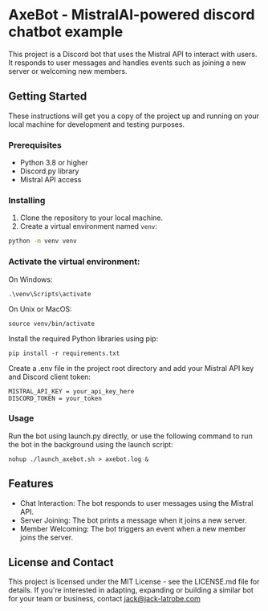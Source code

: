 # AxeBot - MistralAI-powered discord chatbot example

This project is a Discord bot that uses the Mistral API to interact with users. It responds to user messages and handles events such as joining a new server or welcoming new members.

## Getting Started

These instructions will get you a copy of the project up and running on your local machine for development and testing purposes.

### Prerequisites

- Python 3.8 or higher
- Discord.py library
- Mistral API access

### Installing

1. Clone the repository to your local machine.
2. Create a virtual environment named `venv`:

```bash
python -m venv venv
```

### Activate the virtual environment:
On Windows:
```
.\venv\Scripts\activate
```

On Unix or MacOS:
```
source venv/bin/activate
```

Install the required Python libraries using pip:
```
pip install -r requirements.txt
```

Create a .env file in the project root directory and add your Mistral API key and Discord client token:
```
MISTRAL_API_KEY = your_api_key_here
DISCORD_TOKEN = your_token
```

### Usage
Run the bot using launch.py directly, or use the following command to run the bot in the background using the launch script:
```
nohup ./launch_axebot.sh > axebot.log &
```

## Features
 - Chat Interaction: The bot responds to user messages using the Mistral API.
 - Server Joining: The bot prints a message when it joins a new server.
 - Member Welcoming: The bot triggers an event when a new member joins the server.

## License and Contact
This project is licensed under the MIT License - see the LICENSE.md file for details.
If you're interested in adapting, expanding or building a similar bot for your team or business, contact jack@jack-latrobe.com